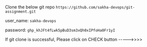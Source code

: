 Clone the below git repo
`https://github.com/sakha-devops/git-assignment.git`

user_name: `sakha-devops`

password: `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`






If git clone is successful, Please click on CHECK button ----->>>>

